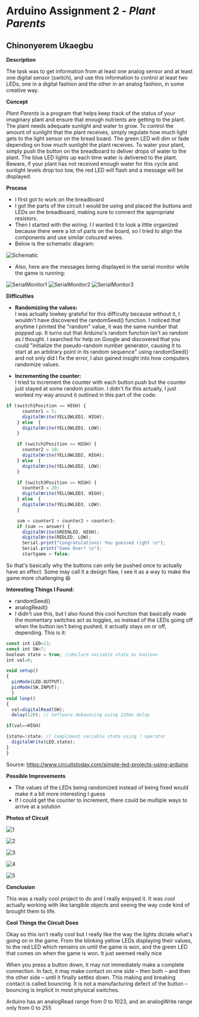 # Arduino Assignment 2 - *Plant Parents*

## Chinonyerem Ukaegbu

**Description**

The task was to get information from at least one analog sensor and at least one digital sensor (switch), and use this information to control at least two LEDs, one in a digital fashion and the other in an analog fashion, in some creative way.

**Concept**

*Plant Parents* is a program that helps keep track of the status of your imaginary plant and ensure that enough nutrients are getting to the plant. The plant needs adequate sunlight and water to grow. To control the amount of sunlight that the plant receives, simply regulate how much light gets to the light sensor on the bread board. The green LED will dim or fade depending on how much sunlight the plant receives. To water your plant, simply push the button on the breadboard to deliver drops of water to the plant. The blue LED lights up each time water is delivered to the plant. Beware, if your plant has not received enough water for this cycle and sunlight levels drop too low, the red LED will flash and a message will be displayed.

**Process**

+ I first got to work on the breadboard
+ I got the parts of the circuit I would be using and placed the buttons and LEDs on the breadboard, making sure to connect the appropriate resistors.
+ Then I started with the wiring. I I wanted it to look a little organized because there were a lot of parts on the board, so I tried to align the components and use similar coloured wires.
+ Below is the schematic diagram:

![Schematic](images/Screenshot%20(333).jpeg)

+ Also, here are the messages being displayed in the serial monitor while the game is running:

![SerialMonitor1](images/Screenshot%20(334).jpeg)
![SerialMonitor2](images/Screenshot%20(335).jpeg)
![SerialMonitor3](images/Screenshot%20(336).jpeg)

**Difficulties**

+ **Randomizing the values:**\
I was actually lowkey grateful for this difficulty because without it, I wouldn't have discovered the randomSeed() function. I noticed that anytime I printed the "random" value, it was the same number that popped up. It turns out that Arduino's random function isn't as random as I thought. I searched for help on Google and discovered that you could "initialize the pseudo-random number generator, causing it to start at an arbitrary point in its random sequence" using randomSeed() and not only did I fix the error, I also gained insight into how computers randomize values.

+ **Incrementing the counter:**\
I tried to increment the counter with each button push but the counter just stayed at some random position. I didn't fix this actually, I just worked my way around it outlined in this part of the code:

```js
if (switch1Position == HIGH) {
      counter1 = 5;
      digitalWrite(YELLOWLED1, HIGH);
    } else  {
      digitalWrite(YELLOWLED1, LOW);
    }

    if (switch2Position == HIGH) {
      counter2 = 10;
      digitalWrite(YELLOWLED2, HIGH);
    } else  {
      digitalWrite(YELLOWLED2, LOW);
    }

    if (switch3Position == HIGH) {
      counter3 = 20;
      digitalWrite(YELLOWLED3, HIGH);
    } else  {
      digitalWrite(YELLOWLED3, LOW);
    }

    sum = counter1 + counter2 + counter3;
    if (sum == answer) {
      digitalWrite(GREENLED, HIGH);
      digitalWrite(REDLED, LOW);
      Serial.print("Congratulations! You guessed right \n");
      Serial.print("Game Over! \n");
      startgame = false;
```
So that's basically why the buttons can only be pushed once to actually have an effect. Some may call it a design flaw, I see it as a way to make the game more challenging 😆

**Interesting Things I Found:**

+ randomSeed()
+ analogRead()
+ I didn't use this, but I also found this cool function that basically made the momentary switches act as toggles, so instead of the LEDs going off when the button isn't being pushed, it actually stays on or off, depending. This is it: 
```js
const int LED=13;
const int SW=7;
boolean state = true; //declare variable state as boolean
int val=0;

void setup()
{
  pinMode(LED,OUTPUT);
  pinMode(SW,INPUT);
  }
void loop()
{
  val=digitalRead(SW);
  delay(120); // Software debouncing using 120ms delay

if(val==HIGH)

{state=!state; // Compliment variable state using ! operator
  digitalWrite(LED,state);
}
}
```
Source: https://www.circuitstoday.com/simple-led-projects-using-arduino

**Possible Improvements**

+ The values of the LEDs being randomized instead of being fixed would make it a bit more interesting I guess
+ If I could get the counter to increment, there could be multiple ways to arrive at a solution

**Photos of Circuit**

![1](images/Screenshot%20(328).jpeg)

![2](images/Screenshot%20(329).jpeg)

![3](images/Screenshot%20(330).jpeg)

![4](images/Screenshot%20(331).jpeg)

![5](images/Screenshot%20(332).jpeg)

**Conclusion**

This was a really cool project to do and I really enjoyed it. It was cool actually working with like tangible objects and seeing the way code kind of brought them to life.

**Cool Things the Circuit Does**

Okay so this isn't really cool but I really like the way the lights dictate what's going on in the game. From the blinking yellow LEDs displaying their values, to the red LED which remains on until the game is won, and the green LED that comes on when the game is won. It just seemed really nice





When you press a button down, it may not immediately make a complete connection. In fact, it may make contact on one side – then both – and then the other side – until it finally settles down.
This making and breaking contact is called bouncing. It is not a manufacturing defect of the button – bouncing is implicit in most physical switches.

Arduino has an analogRead range from 0 to 1023, and an analogWrite range only from 0 to 255
